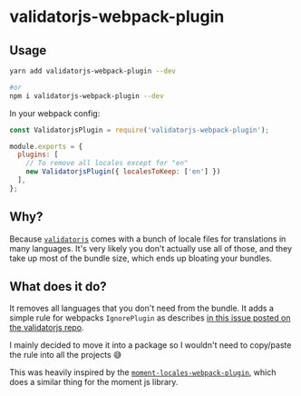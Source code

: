 # validatorjs-webpack-plugin

## Usage

```bash
yarn add validatorjs-webpack-plugin --dev

#or
npm i validatorjs-webpack-plugin --dev
```

In your webpack config:

```js
const ValidatorjsPlugin = require('validatorjs-webpack-plugin');

module.exports = {
  plugins: [
    // To remove all locales except for "en"
    new ValidatorjsPlugin({ localesToKeep: ['en'] })
  ],
};
```

## Why?

Because [`validatorjs`](https://github.com/skaterdav85/validatorjs) comes with a bunch of locale files for translations in many languages. It's very likely you don't actually use all of those, and they take up most of the bundle size, which ends up bloating your bundles.

## What does it do?

It removes all languages that you don't need from the bundle. It adds a simple rule for webpacks `IgnorePlugin` as describes [in this issue posted on the validatorjs repo](https://github.com/skaterdav85/validatorjs/issues/220).

I mainly decided to move it into a package so I wouldn't need to copy/paste the rule into all the projects 😅

This was heavily inspired by the [`moment-locales-webpack-plugin`](https://github.com/iamakulov/moment-locales-webpack-plugin), which does a similar thing for the moment js library.